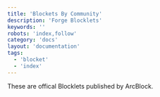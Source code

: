 ```yaml
---
title: 'Blockets By Community'
description: 'Forge Blocklets'
keywords: ''
robots: 'index,follow'
category: 'docs'
layout: 'documentation'
tags:
  - 'blocket'
  - 'index'
---
```


These are offical Blocklets published by ArcBlock.
